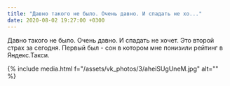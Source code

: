 ```yaml
---
title: "Давно такого не было. Очень давно. И спадать не хо..."
date: 2020-08-02 19:27:00 +0300
---
```


Давно такого не было. Очень давно. И спадать не хочет. Это второй страх за сегодня. Первый был - сон в котором мне понизили рейтинг в Яндекс.Такси.

{% include media.html f="/assets/vk_photos/3/aheiSUgUneM.jpg" alt="" %}
